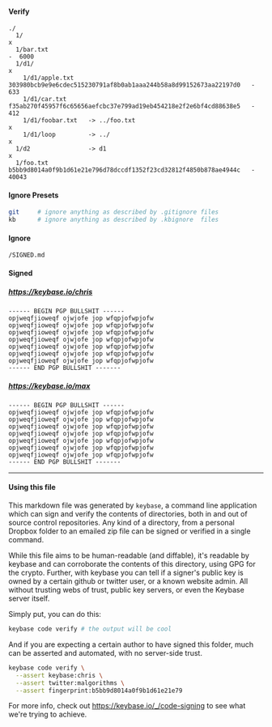 
<!-- BEGIN SIGNED PORTION -->

#### Verify

```
./
  1/                                                                                     x
  1/bar.txt                                                                              -  6000
  1/d1/                                                                                  x
    1/d1/apple.txt    303980bcb9e9e6cdec515230791af8b0ab1aaa244b58a8d99152673aa22197d0   -  633
    1/d1/car.txt      f35ab270f45957f6c65656aefcbc37e799ad19eb454218e2f2e6bf4cd88638e5   -  412
    1/d1/foobar.txt   -> ../foo.txt                                                      x
    1/d1/loop         -> ../                                                             x
  1/d2                -> d1                                                              x
  1/foo.txt           b5bb9d8014a0f9b1d61e21e796d78dccdf1352f23cd32812f4850b878ae4944c   -  40043
```

#### Ignore Presets

```bash
git     # ignore anything as described by .gitignore files
kb      # ignore anything as described by .kbignore  files
```

#### Ignore

```
/SIGNED.md
```

<!-- END SIGNED PORTION -->

<!-- BEGIN SIGNATURE PORTION -->

#### Signed

##### https://keybase.io/chris

```
------ BEGIN PGP BULLSHIT ------
opjweqfjioweqf ojwjofe jop wfqpjofwpjofw 
opjweqfjioweqf ojwjofe jop wfqpjofwpjofw 
opjweqfjioweqf ojwjofe jop wfqpjofwpjofw 
opjweqfjioweqf ojwjofe jop wfqpjofwpjofw 
opjweqfjioweqf ojwjofe jop wfqpjofwpjofw 
opjweqfjioweqf ojwjofe jop wfqpjofwpjofw 
opjweqfjioweqf ojwjofe jop wfqpjofwpjofw 
------ END PGP BULLSHIT -------
```

##### https://keybase.io/max

```
------ BEGIN PGP BULLSHIT ------
opjweqfjioweqf ojwjofe jop wfqpjofwpjofw 
opjweqfjioweqf ojwjofe jop wfqpjofwpjofw 
opjweqfjioweqf ojwjofe jop wfqpjofwpjofw 
opjweqfjioweqf ojwjofe jop wfqpjofwpjofw 
opjweqfjioweqf ojwjofe jop wfqpjofwpjofw 
opjweqfjioweqf ojwjofe jop wfqpjofwpjofw 
opjweqfjioweqf ojwjofe jop wfqpjofwpjofw 
------ END PGP BULLSHIT -------
```

<!-- END SIGNATURE PORTION -->

<hr>

#### Using this file

This markdown file was generated by `keybase`, a command line application
which can sign and verify the contents of directories, both in and out of 
source control repositories. Any kind of a directory, from a personal Dropbox folder
to an emailed zip file can be signed or verified in a single command.

While this file aims to be human-readable (and diffable), it's readable by keybase and can corroborate
the contents of this directory, using GPG for the crypto. Further, with keybase you can tell
if a signer's public key is owned by a certain github or twitter user, or a known website admin. 
All without trusting webs of trust, public key servers, or even the Keybase server itself.

Simply put, you can do this:

```bash
keybase code verify # the output will be cool
```

And if you are expecting a certain author to have signed this folder, much can be asserted and automated, with no server-side trust.

```bash
keybase code verify \
  --assert keybase:chris \
  --assert twitter:malgorithms \
  --assert fingerprint:b5bb9d8014a0f9b1d61e21e79
```

For more info, check out https://keybase.io/_/code-signing to see what we're trying to achieve.


